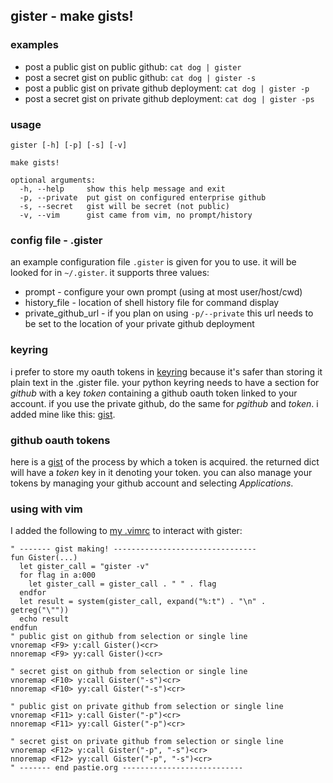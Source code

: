 ## gister - make gists!

### examples
* post a public gist on public github:
`cat dog | gister`
* post a secret gist on public github:
`cat dog | gister -s`
* post a public gist on private github deployment:
`cat dog | gister -p`
* post a secret gist on private github deployment:
`cat dog | gister -ps`

### usage
    gister [-h] [-p] [-s] [-v]

    make gists!

    optional arguments:
      -h, --help     show this help message and exit
      -p, --private  put gist on configured enterprise github
      -s, --secret   gist will be secret (not public)
      -v, --vim      gist came from vim, no prompt/history

### config file - .gister
an example configuration file `.gister` is given for you to use. it will be looked for in `~/.gister`. it supports three values:

* prompt - configure your own prompt (using at most user/host/cwd)
* history_file - location of shell history file for command display
* private\_github\_url - if you plan on using `-p/--private` this url needs to be set to the location of your private github deployment

### keyring
i prefer to store my oauth tokens in [keyring](http://pypi.python.org/pypi/keyring) because it's safer than storing it plain text in the .gister file. your python keyring needs to have a section for *github* with a key *token* containing a github oauth token linked to your account. if you use the private github, do the same for *pgithub* and *token*. i added mine like this: [gist](https://gist.github.com/4481060).

### github oauth tokens
here is a [gist](http://gist.github.com/4482201) of the process by which a token is acquired. the returned dict will have a *token* key in it denoting your token. you can also manage your tokens by managing your github account and selecting *Applications*.

### using with vim
I added the following to [my .vimrc](http://github.com/tr3buchet/conf/.vimrc) to interact with gister:

    " ------- gist making! --------------------------------
    fun Gister(...)
      let gister_call = "gister -v"
      for flag in a:000
        let gister_call = gister_call . " " . flag
      endfor
      let result = system(gister_call, expand("%:t") . "\n" . getreg("\""))
      echo result
    endfun
    " public gist on github from selection or single line
    vnoremap <F9> y:call Gister()<cr>
    nnoremap <F9> yy:call Gister()<cr>

    " secret gist on github from selection or single line
    vnoremap <F10> y:call Gister("-s")<cr>
    nnoremap <F10> yy:call Gister("-s")<cr>

    " public gist on private github from selection or single line
    vnoremap <F11> y:call Gister("-p")<cr>
    nnoremap <F11> yy:call Gister("-p")<cr>

    " secret gist on private github from selection or single line
    vnoremap <F12> y:call Gister("-p", "-s")<cr>
    nnoremap <F12> yy:call Gister("-p", "-s")<cr>
    " ------- end pastie.org ---------------------------
